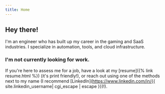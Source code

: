 ```yaml
---
title: Home
---
```


## Hey there!

I'm an engineer who has built up my career in the gaming and SaaS industries. I specialize in automation, tools, and cloud infrastructure.

### I'm not currently looking for work.

If you're here to assess me for a job, have a look at my [resume]({% link resume.html %}) (it's print friendly!), or reach out using one of the methods next to my name (I recommend [LinkedIn](https://www.linkedin.com/in/{{ site.linkedin_username| cgi_escape | escape }})!).